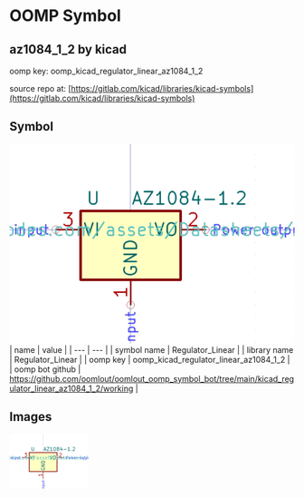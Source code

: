# OOMP Symbol  
## az1084_1_2  by kicad  
  
oomp key: oomp_kicad_regulator_linear_az1084_1_2  
  
source repo at: [https://gitlab.com/kicad/libraries/kicad-symbols](https://gitlab.com/kicad/libraries/kicad-symbols)  
## Symbol  
  
[![working.png](working_600.png)](working.png)  
| name | value | 
| --- | --- | 
| symbol name | Regulator_Linear | 
| library name | Regulator_Linear | 
| oomp key | oomp_kicad_regulator_linear_az1084_1_2 | 
| oomp bot github | https://github.com/oomlout/oomlout_oomp_symbol_bot/tree/main/kicad_regulator_linear_az1084_1_2/working | 
## Images  
  
[![working.png](working_140.png)](working.png)  
